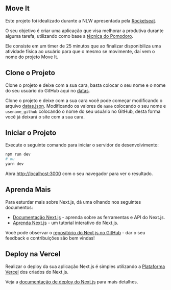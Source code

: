 ## Move It

Este projeto foi idealizado durante a NLW apresentada pela [Rocketseat](https://app.rocketseat.com.br).

O seu objetivo é criar uma aplicação que visa melhorar a produtiva durante alguma tarefa, utilizando como base a [técnica do Pomodoro](https://pt.wikipedia.org/wiki/T%C3%A9cnica_pomodoro).

Ele consiste em um timer de 25 minutos que ao finalizar disponibiliza uma atividade física ao usuário para que o mesmo se movimente, daí vem o nome do projeto Move It.

## Clone o Projeto

Clone o projeto e deixe com a sua cara, basta colocar o seu nome e o nome do seu usuário do GitHub aqui no [datas](datas.json).

Clone o projeto e deixe com a sua cara você pode começar modificando o arquivo [datas.json](datas.json). Modificando os valores de `name` colocando o seu nome e `usename_github` colocando o nome do seu usuário no GitHub, desta forma você já deixará o site com a sua cara.

## Iniciar o Projeto

Execute o seguinte comando para iniciar o servidor de desenvolvimento:

```bash
npm run dev
# ou
yarn dev
```

Abra [http://localhost:3000](http://localhost:3000) com o seu navegador para ver o resultado.

## Aprenda Mais

Para esturdar mais sobre Next.js, dá uma olhando nos seguintes documentos:

- [Documentação Next.js](https://nextjs.org/docs) - aprenda sobre as ferramentas e API do Next.js.
- [Aprenda Next.js](https://nextjs.org/learn) - um tutorial interativo do Next.js.

Você pode observar o [repositório do Next.js no GitHub](https://github.com/vercel/next.js/) - dar o seu feedback e contribuições são bem vindas!

## Deploy na Vercel

Realizar o deploy da sua aplicação Next.js é simples utilizando a [Plataforma Vercel](https://vercel.com/new?utm_medium=default-template&filter=next.js&utm_source=create-next-app&utm_campaign=create-next-app-readme) dos criados do Next.js.

Veja a [documentação de deploy do Next.js](https://nextjs.org/docs/deployment) para mais detalhes.
